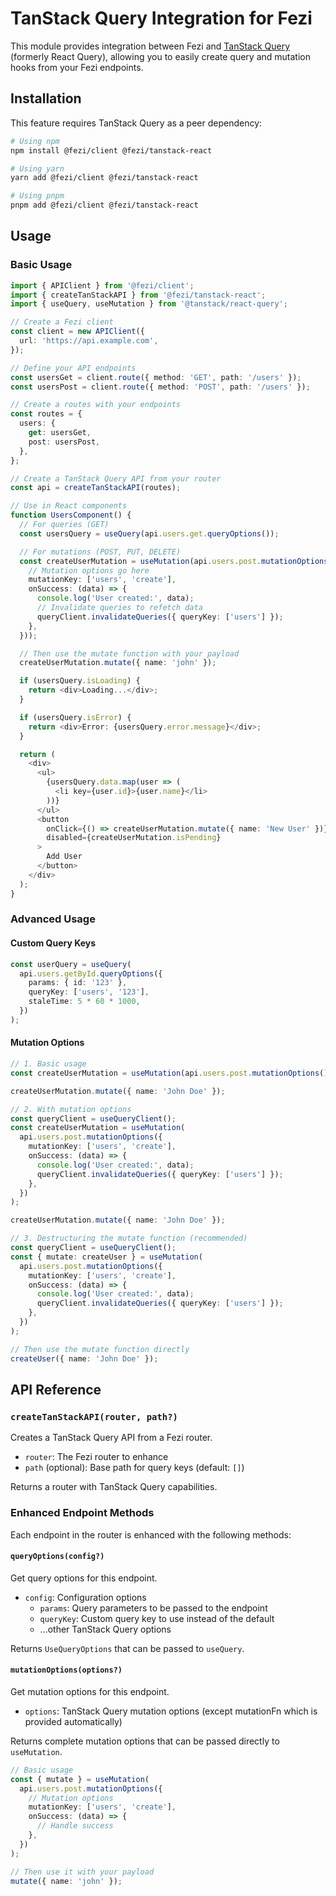 # TanStack Query Integration for Fezi

This module provides integration between Fezi and [TanStack Query](https://tanstack.com/query/latest) (formerly React Query), allowing you to easily create query and mutation hooks from your Fezi endpoints.

## Installation

This feature requires TanStack Query as a peer dependency:

```bash
# Using npm
npm install @fezi/client @fezi/tanstack-react

# Using yarn
yarn add @fezi/client @fezi/tanstack-react

# Using pnpm
pnpm add @fezi/client @fezi/tanstack-react
```

## Usage

### Basic Usage

```typescript
import { APIClient } from '@fezi/client';
import { createTanStackAPI } from '@fezi/tanstack-react';
import { useQuery, useMutation } from '@tanstack/react-query'; 

// Create a Fezi client
const client = new APIClient({
  url: 'https://api.example.com',
});

// Define your API endpoints
const usersGet = client.route({ method: 'GET', path: '/users' });
const usersPost = client.route({ method: 'POST', path: '/users' });

// Create a routes with your endpoints
const routes = {
  users: {
    get: usersGet,
    post: usersPost,
  },
};

// Create a TanStack Query API from your router
const api = createTanStackAPI(routes);

// Use in React components
function UsersComponent() {
  // For queries (GET)
  const usersQuery = useQuery(api.users.get.queryOptions());

  // For mutations (POST, PUT, DELETE)
  const createUserMutation = useMutation(api.users.post.mutationOptions({
    // Mutation options go here
    mutationKey: ['users', 'create'],
    onSuccess: (data) => {
      console.log('User created:', data);
      // Invalidate queries to refetch data
      queryClient.invalidateQueries({ queryKey: ['users'] });
    },
  }));

  // Then use the mutate function with your payload
  createUserMutation.mutate({ name: 'john' });

  if (usersQuery.isLoading) {
    return <div>Loading...</div>;
  }

  if (usersQuery.isError) {
    return <div>Error: {usersQuery.error.message}</div>;
  }

  return (
    <div>
      <ul>
        {usersQuery.data.map(user => (
          <li key={user.id}>{user.name}</li>
        ))}
      </ul>
      <button
        onClick={() => createUserMutation.mutate({ name: 'New User' })}
        disabled={createUserMutation.isPending}
      >
        Add User
      </button>
    </div>
  );
}
```

### Advanced Usage

#### Custom Query Keys

```typescript
const userQuery = useQuery(
  api.users.getById.queryOptions({
    params: { id: '123' },
    queryKey: ['users', '123'],
    staleTime: 5 * 60 * 1000,
  })
);
```

#### Mutation Options

```typescript
// 1. Basic usage
const createUserMutation = useMutation(api.users.post.mutationOptions());

createUserMutation.mutate({ name: 'John Doe' });

// 2. With mutation options
const queryClient = useQueryClient(); 
const createUserMutation = useMutation(
  api.users.post.mutationOptions({
    mutationKey: ['users', 'create'],
    onSuccess: (data) => {
      console.log('User created:', data);
      queryClient.invalidateQueries({ queryKey: ['users'] });
    },
  })
);

createUserMutation.mutate({ name: 'John Doe' });

// 3. Destructuring the mutate function (recommended)
const queryClient = useQueryClient(); 
const { mutate: createUser } = useMutation(
  api.users.post.mutationOptions({
    mutationKey: ['users', 'create'],
    onSuccess: (data) => {
      console.log('User created:', data);
      queryClient.invalidateQueries({ queryKey: ['users'] });
    },
  })
);

// Then use the mutate function directly
createUser({ name: 'John Doe' });
```

## API Reference

### `createTanStackAPI(router, path?)`

Creates a TanStack Query API from a Fezi router.

- `router`: The Fezi router to enhance
- `path` (optional): Base path for query keys (default: `[]`)

Returns a router with TanStack Query capabilities.

### Enhanced Endpoint Methods

Each endpoint in the router is enhanced with the following methods:

#### `queryOptions(config?)`

Get query options for this endpoint.

- `config`: Configuration options
  - `params`: Query parameters to be passed to the endpoint
  - `queryKey`: Custom query key to use instead of the default
  - ...other TanStack Query options

Returns `UseQueryOptions` that can be passed to `useQuery`.

#### `mutationOptions(options?)`

Get mutation options for this endpoint.

- `options`: TanStack Query mutation options (except mutationFn which is provided automatically)

Returns complete mutation options that can be passed directly to `useMutation`.

```typescript
// Basic usage
const { mutate } = useMutation(
  api.users.post.mutationOptions({
    // Mutation options
    mutationKey: ['users', 'create'],
    onSuccess: (data) => {
      // Handle success
    },
  })
);

// Then use it with your payload
mutate({ name: 'john' });
```
